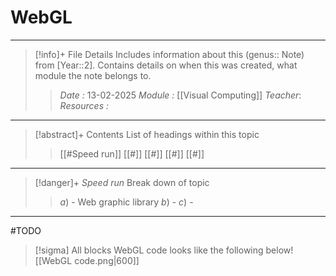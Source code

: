 # WebGL
---
> [!info]+ File Details
> Includes information about this (genus:: Note) from [Year::2]. Contains details on when this was created, what module the note belongs to.
> > *Date :*  13-02-2025
> > *Module :* [[Visual Computing]]
> > *Teacher*: 
> > *Resources :*

---
> [!abstract]+ Contents
> List of headings within this topic
> > [[#Speed run]]
> [[#]]
> [[#]]
> [[#]]
> [[#]]

--- 
> [!danger]+ *Speed run*
> Break down of topic 
> > $a)$ -  Web graphic library
> $b)$ - 
> $c)$ - 

---

#TODO 



> [!sigma] All blocks
>  WebGL code looks like the following below![[WebGL code.png|600]]
